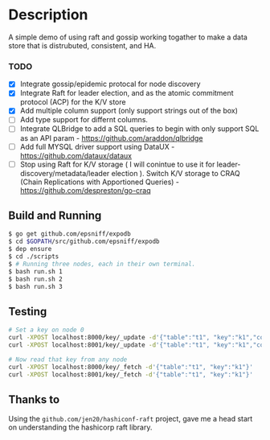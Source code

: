 # Description

A simple demo of using raft and gossip working togather to make a data store that is distrubuted, consistent, and HA. 

### TODO

- [x] Integrate gossip/epidemic protocal for node discovery 
- [x] Integrate Raft for leader election, and as the atomic commitment protocol (ACP) for the K/V store
- [x] Add multiple column support (only support strings out of the box)
- [ ] Add type support for differnt columns.
- [ ] Integrate QLBridge to add a SQL queries to begin with only support SQL as an API param - https://github.com/araddon/qlbridge 
- [ ] Add full MYSQL driver support using DataUX - https://github.com/dataux/dataux
- [ ] Stop using Raft for K/V storage ( I will conintue to use it for leader-discovery/metadata/leader election ). Switch K/V storage to CRAQ (Chain Replications with Apportioned Queries) - https://github.com/despreston/go-craq

## Build and Running

```bash
$ go get github.com/epsniff/expodb
$ cd $GOPATH/src/github.com/epsniff/expodb
$ dep ensure
$ cd ./scripts
$ # Running three nodes, each in their own terminal.
$ bash run.sh 1 
$ bash run.sh 2 
$ bash run.sh 3 
```

## Testing

```bash
# Set a key on node 0
curl -XPOST localhost:8000/key/_update -d'{"table":"t1", "key":"k1","column":"name", "value":"eric"}'
curl -XPOST localhost:8001/key/_update -d'{"table":"t1", "key":"k1","column":"state", "value":"WA"}'

# Now read that key from any node
curl -XPOST localhost:8000/key/_fetch -d'{"table":"t1", "key":"k1"}'
curl -XPOST localhost:8001/key/_fetch -d'{"table":"t1", "key":"k1"}'

```

## Thanks to

 Using the `github.com/jen20/hashiconf-raft` project, gave me a head start on understanding the hashicorp raft library.
 
